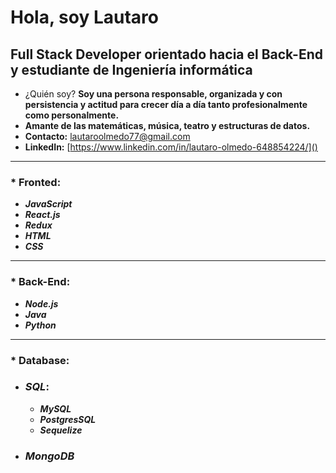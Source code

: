 # Hola, soy Lautaro

## Full Stack Developer orientado hacia el Back-End y estudiante de Ingeniería informática

* ¿Quién soy? **Soy una persona responsable, organizada y con persistencia y actitud para crecer día a día tanto profesionalmente como personalmente.**
* **Amante de las matemáticas, música, teatro y estructuras de datos.**
* **Contacto:** [lautaroolmedo77@gmail.com]()
* **LinkedIn:** [https://www.linkedin.com/in/lautaro-olmedo-648854224/]()

---

### * Fronted:

- **_JavaScript_**
- **_React.js_**
- **_Redux_**
- **_HTML_**
- **_CSS_**

---

### * **Back-End**:

- **_Node.js_**
- **_Java_**
- **_Python_**

---

### * **Database:**

- ### **_SQL_**:
  - **_MySQL_**
  - **_PostgresSQL_**
  - **_Sequelize_**
  
- ### **_MongoDB_**



